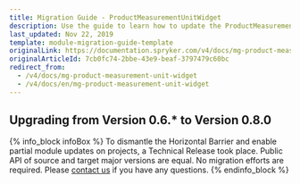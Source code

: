 ```yaml
---
title: Migration Guide - ProductMeasurementUnitWidget
description: Use the guide to learn how to update the ProductMeasurementUnitWidget module.
last_updated: Nov 22, 2019
template: module-migration-guide-template
originalLink: https://documentation.spryker.com/v4/docs/mg-product-measurement-unit-widget
originalArticleId: 7cb0fc74-2bbe-43e9-beaf-3797479c60bc
redirect_from:
  - /v4/docs/mg-product-measurement-unit-widget
  - /v4/docs/en/mg-product-measurement-unit-widget
---
```


## Upgrading from Version 0.6.* to Version 0.8.0

{% info_block infoBox %}
To dismantle the Horizontal Barrier and enable partial module updates on projects, a Technical Release took place. Public API of source and target major versions are equal. No migration efforts are required. Please [contact us](https://spryker.com/en/support/) if you have any questions.
{% endinfo_block %}
